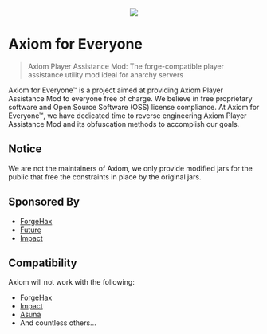 <div style="text-align:center"><img src ="https://i.imgur.com/DlPOE6J.png"/></div>

# Axiom for Everyone

> Axiom Player Assistance Mod: The forge-compatible player assistance utility mod ideal for anarchy servers

Axiom for Everyone™ is a project aimed at providing Axiom Player Assistance Mod to everyone free of charge. We believe in free proprietary
software and Open Source Software (OSS) license compliance. At Axiom for Everyone™, we have dedicated time to reverse engineering Axiom
Player Assistance Mod and its obfuscation methods to accomplish our goals.

## Notice

We are not the maintainers of Axiom, we only provide modified jars for the public that free the constraints in place by the original jars.

## Sponsored By

 - [ForgeHax](https://github.com/fr1kin/ForgeHax)
 - [Future](https://www.futureclient.net/)
 - [Impact](https://impactdevelopment.github.io/)

## Compatibility

Axiom will not work with the following:
 - [ForgeHax](https://github.com/fr1kin/ForgeHax)
 - [Impact](https://impactdevelopment.github.io/)
 - [Asuna](https://www.github.com/ZeroMemes/Asuna/)
 - And countless others...
